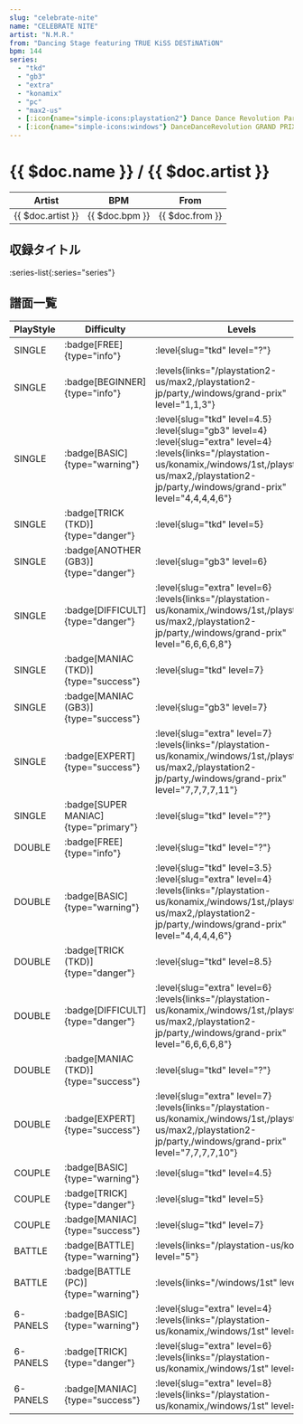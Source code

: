 ```yaml
---
slug: "celebrate-nite"
name: "CELEBRATE NITE"
artist: "N.M.R."
from: "Dancing Stage featuring TRUE KiSS DESTiNATiON"
bpm: 144
series:
  - "tkd"
  - "gb3"
  - "extra"
  - "konamix"
  - "pc"
  - "max2-us"
  - [:icon{name="simple-icons:playstation2"} Dance Dance Revolution Party Collection :icon{name="flag:jp-4x3"}](/playstation2-jp/party)
  - [:icon{name="simple-icons:windows"} DanceDanceRevolution GRAND PRIX](/windows/grand-prix)
---
```


# {{ $doc.name }} / {{ $doc.artist }}

|Artist|BPM|From|
|------|---|----|
|{{ $doc.artist }}|{{ $doc.bpm }}|{{ $doc.from }}|

## 収録タイトル

:series-list{:series="series"}

## 譜面一覧

|PlayStyle|Difficulty|Levels|Notes|Movie|
|---------|----------|------|-----|-----|
|SINGLE| :badge[FREE]{type="info"}|<div class="field is-grouped is-grouped-multiline"> :level{slug="tkd" level="?"}</div>|81/0||
|SINGLE| :badge[BEGINNER]{type="info"}| :levels{links="/playstation2-us/max2,/playstation2-jp/party,/windows/grand-prix" level="1,1,3"}|92/0||
|SINGLE| :badge[BASIC]{type="warning"}|<div class="field is-grouped is-grouped-multiline"> :level{slug="tkd" level=4.5} :level{slug="gb3" level=4} :level{slug="extra" level=4} :levels{links="/playstation-us/konamix,/windows/1st,/playstation2-us/max2,/playstation2-jp/party,/windows/grand-prix" level="4,4,4,4,6"}</div>|171/0||
|SINGLE| :badge[TRICK (TKD)]{type="danger"}|<div class="field is-grouped is-grouped-multiline"> :level{slug="tkd" level=5}</div>|198/0||
|SINGLE| :badge[ANOTHER (GB3)]{type="danger"}|<div class="field is-grouped is-grouped-multiline"> :level{slug="gb3" level=6}</div>|156/0||
|SINGLE| :badge[DIFFICULT]{type="danger"}|<div class="field is-grouped is-grouped-multiline"> :level{slug="extra" level=6} :levels{links="/playstation-us/konamix,/windows/1st,/playstation2-us/max2,/playstation2-jp/party,/windows/grand-prix" level="6,6,6,6,8"}</div>|198/0||
|SINGLE| :badge[MANIAC (TKD)]{type="success"}|<div class="field is-grouped is-grouped-multiline"> :level{slug="tkd" level=7}</div>|233/0||
|SINGLE| :badge[MANIAC (GB3)]{type="success"}|<div class="field is-grouped is-grouped-multiline"> :level{slug="gb3" level=7}</div>|242/0||
|SINGLE| :badge[EXPERT]{type="success"}|<div class="field is-grouped is-grouped-multiline"> :level{slug="extra" level=7} :levels{links="/playstation-us/konamix,/windows/1st,/playstation2-us/max2,/playstation2-jp/party,/windows/grand-prix" level="7,7,7,7,11"}</div>|277/0||
|SINGLE| :badge[SUPER MANIAC]{type="primary"}|<div class="field is-grouped is-grouped-multiline"> :level{slug="tkd" level="?"}</div>|278/0||
|DOUBLE| :badge[FREE]{type="info"}|<div class="field is-grouped is-grouped-multiline"> :level{slug="tkd" level="?"}</div>|76/0||
|DOUBLE| :badge[BASIC]{type="warning"}|<div class="field is-grouped is-grouped-multiline"> :level{slug="tkd" level=3.5} :level{slug="extra" level=4} :levels{links="/playstation-us/konamix,/windows/1st,/playstation2-us/max2,/playstation2-jp/party,/windows/grand-prix" level="4,4,4,4,6"}</div>|178/0||
|DOUBLE| :badge[TRICK (TKD)]{type="danger"}|<div class="field is-grouped is-grouped-multiline"> :level{slug="tkd" level=8.5}</div>|189/0||
|DOUBLE| :badge[DIFFICULT]{type="danger"}|<div class="field is-grouped is-grouped-multiline"> :level{slug="extra" level=6} :levels{links="/playstation-us/konamix,/windows/1st,/playstation2-us/max2,/playstation2-jp/party,/windows/grand-prix" level="6,6,6,6,8"}</div>|208/0||
|DOUBLE| :badge[MANIAC (TKD)]{type="success"}|<div class="field is-grouped is-grouped-multiline"> :level{slug="tkd" level="?"}</div>|233/0||
|DOUBLE| :badge[EXPERT]{type="success"}|<div class="field is-grouped is-grouped-multiline"> :level{slug="extra" level=7} :levels{links="/playstation-us/konamix,/windows/1st,/playstation2-us/max2,/playstation2-jp/party,/windows/grand-prix" level="7,7,7,7,10"}</div>|238/0||
|COUPLE| :badge[BASIC]{type="warning"}|<div class="field is-grouped is-grouped-multiline"> :level{slug="tkd" level=4.5}</div>|171/0||
|COUPLE| :badge[TRICK]{type="danger"}|<div class="field is-grouped is-grouped-multiline"> :level{slug="tkd" level=5}</div>|||
|COUPLE| :badge[MANIAC]{type="success"}|<div class="field is-grouped is-grouped-multiline"> :level{slug="tkd" level=7}</div>|||
|BATTLE| :badge[BATTLE]{type="warning"}| :levels{links="/playstation-us/konamix" level="5"}|||
|BATTLE| :badge[BATTLE (PC)]{type="warning"}| :levels{links="/windows/1st" level="5"}|||
|6-PANELS| :badge[BASIC]{type="warning"}|<div class="field is-grouped is-grouped-multiline"> :level{slug="extra" level=4} :levels{links="/playstation-us/konamix,/windows/1st" level="4,3"}</div>|172/0||
|6-PANELS| :badge[TRICK]{type="danger"}|<div class="field is-grouped is-grouped-multiline"> :level{slug="extra" level=6} :levels{links="/playstation-us/konamix,/windows/1st" level="6,6"}</div>|196/0||
|6-PANELS| :badge[MANIAC]{type="success"}|<div class="field is-grouped is-grouped-multiline"> :level{slug="extra" level=8} :levels{links="/playstation-us/konamix,/windows/1st" level="8,7"}</div>|278/0||
